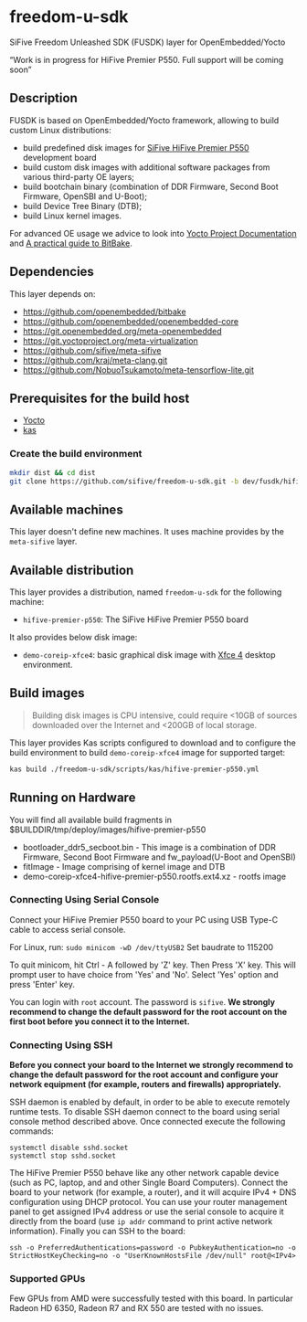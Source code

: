# freedom-u-sdk
SiFive Freedom Unleashed SDK (FUSDK) layer for OpenEmbedded/Yocto

“Work is in progress for HiFive Premier P550. Full support will be coming soon”

## Description

FUSDK is based on OpenEmbedded/Yocto framework, allowing to build custom Linux distributions:
- build predefined disk images for [SiFive HiFive Premier P550](https://www.sifive.com/boards/hifive-premier-p550) development board
- build custom disk images with additional software packages from various third-party OE layers;
- build bootchain binary (combination of DDR Firmware, Second Boot Firmware, OpenSBI and U-Boot);
- build Device Tree Binary (DTB);
- build Linux kernel images.

For advanced OE usage we advice to look into [Yocto Project Documentation](http://docs.yoctoproject.org/) and [A practical guide to BitBake](https://a4z.gitlab.io/docs/BitBake/guide.html).

## Dependencies

This layer depends on:
* https://github.com/openembedded/bitbake
* https://github.com/openembedded/openembedded-core
* https://git.openembedded.org/meta-openembedded
* https://git.yoctoproject.org/meta-virtualization
* https://github.com/sifive/meta-sifive
* https://github.com/kraj/meta-clang.git
* https://github.com/NobuoTsukamoto/meta-tensorflow-lite.git

## Prerequisites for the build host

* [Yocto](https://docs.yoctoproject.org/singleindex.html#compatible-linux-distribution)
* [kas](https://kas.readthedocs.io/en/latest/userguide.html#dependencies-installation)

### Create the build environment

```bash
mkdir dist && cd dist
git clone https://github.com/sifive/freedom-u-sdk.git -b dev/fusdk/hifive-premier-p550
```

## Available machines

This layer doesn't define new machines.
It uses machine provides by the `meta-sifive` layer.

## Available distribution

This layer provides a distribution, named `freedom-u-sdk` for the following machine:
* `hifive-premier-p550`: The SiFive HiFive Premier P550 board

It also provides below disk image:
- `demo-coreip-xfce4`: basic graphical disk image with [Xfce 4](https://www.xfce.org/) desktop environment.

## Build images

>
> Building disk images is CPU intensive, could require <10GB of sources
> downloaded over the Internet and <200GB of local storage.

This layer provides Kas scripts configured to download and to configure the
build environment to build `demo-coreip-xfce4` image for supported target:

```bash
kas build ./freedom-u-sdk/scripts/kas/hifive-premier-p550.yml
```

## Running on Hardware

You will find all available build fragments in $BUILDDIR/tmp/deploy/images/hifive-premier-p550
* bootloader_ddr5_secboot.bin - This image is a combination of DDR Firmware, Second Boot Firmware and fw_payload(U-Boot and OpenSBI)
* fitImage - Image comprising of kernel image and DTB
* demo-coreip-xfce4-hifive-premier-p550.rootfs.ext4.xz - rootfs image

### Connecting Using Serial Console

Connect your HiFive Premier P550 board to your PC using USB Type-C cable to access serial console.

For Linux, run: `sudo minicom -wD /dev/ttyUSB2`
Set baudrate to 115200

To quit minicom, hit Ctrl - A followed by 'Z' key. Then Press 'X' key. This will
prompt user to have choice from 'Yes' and 'No'. Select 'Yes' option and press
'Enter' key.

You can login with `root` account. The password is `sifive`. __We strongly
recommend to change the default password  for the root account on the first
boot before you connect it to the Internet.__

### Connecting Using SSH

__Before you connect your board to the Internet we strongly recommend to change
the default password for the root account and configure your network equipment
(for example, routers and firewalls) appropriately.__

SSH daemon is enabled by default, in order to be able to execute remotely
runtime tests. To disable SSH daemon connect to the board using serial console
method described above. Once connected execute the following commands:

```
systemctl disable sshd.socket
systemctl stop sshd.socket
```

The HiFive Premier P550 behave like any other network capable
device (such as PC, laptop, and and other Single Board Computers).
Connect the board to your network (for example, a router), and it will acquire
IPv4 + DNS configuration using DHCP protocol. You can use your router
management panel to get assigned IPv4 address or use the serial console to
acquire it directly from the board (use `ip addr` command to print active
network information). Finally you can SSH to the board:

```
ssh -o PreferredAuthentications=password -o PubkeyAuthentication=no -o StrictHostKeyChecking=no -o "UserKnownHostsFile /dev/null" root@<IPv4>
```

### Supported GPUs

Few GPUs from AMD were successfully tested with this board. In particular
Radeon HD 6350, Radeon R7 and RX 550 are tested with no issues.
